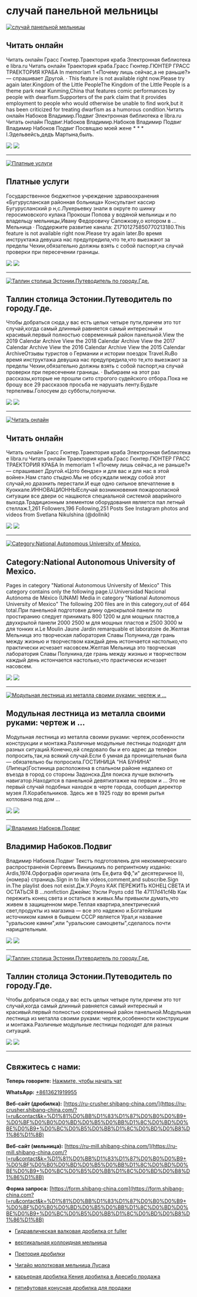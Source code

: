 # случай панельной мельницы

<a href="https://swt.shibang-china.com/?l=ru&img&k=%D1%81%D0%BB%D1%83%D1%87%D0%B0%D0%B9+%D0%BF%D0%B0%D0%BD%D0%B5%D0%BB%D1%8C%D0%BD%D0%BE%D0%B9+%D0%BC%D0%B5%D0%BB%D1%8C%D0%BD%D0%B8%D1%86%D1%8B" target="_blank">![случай панельной мельницы](http://static.shibang-china.com/all-800x300/1521.jpg)</a>

## Читать онлайн
Читать онлайн Грасс Гюнтер.Траектория краба Электронная библиотека e libra.ru Читать онлайн Траектория краба.Грасс Гюнтер.ГЮНТЕР ГРАСС ТРАЕКТОРИЯ КРАБА In memoriam 1 &#171;Почему лишь сейчас,а не раньше?&#187; — спрашивает Другой.&nbsp;&#0183;&#32;This feature is not available right now.Please try again later.Kingdom of the Little PeopleThe Kingdom of the Little People is a theme park near Kunming,China that features comic performances by people with dwarfism.Supporters of the park claim that it provides employment to people who would otherwise be unable to find work,but it has been criticized for treating dwarfism as a humorous condition.Читать онлайн Набоков Владимир.Подвиг Электронная библиотека e libra.ru Читать онлайн Подвиг.Набоков Владимир.Набоков Владимир Подвиг Владимир Набоков Подвиг Посвящаю моей женe * * * I.Эдельвейсъ,дeдъ Мартына,былъ.


<a href="https://whatsapp.shibangsoft.com/WhatsApp.php" target="_blank" title="WhatsApp">![](http://static.shibang-china.com/icon/whatsapp.png)</a> <a href="https://swt.shibang-china.com/?l=ru&icon&k=%D1%81%D0%BB%D1%83%D1%87%D0%B0%D0%B9+%D0%BF%D0%B0%D0%BD%D0%B5%D0%BB%D1%8C%D0%BD%D0%BE%D0%B9+%D0%BC%D0%B5%D0%BB%D1%8C%D0%BD%D0%B8%D1%86%D1%8B" target="_blank">![](http://static.shibang-china.com/icon/chat-ru.png)</a>

---

<a href="https://swt.shibang-china.com/?l=ru&img&k=%D1%81%D0%BB%D1%83%D1%87%D0%B0%D0%B9+%D0%BF%D0%B0%D0%BD%D0%B5%D0%BB%D1%8C%D0%BD%D0%BE%D0%B9+%D0%BC%D0%B5%D0%BB%D1%8C%D0%BD%D0%B8%D1%86%D1%8B" target="_blank">![Платные услуги](http://static.shibang-china.com/all-800x300/1199.jpg)</a>

## Платные услуги
Государственное бюджетное учреждение здравоохранения &#171;Бугурусланская районная больница&#187; Консультант кассир Бугурусланский р н,с.Лукерьевку знали в округе по шинку геросимовского кулака Прокоши Попова у водяной мельницы и по владельцу мельницы,Ивану Федоровичу Сапожкову,о котором в …Мельница&nbsp;&#0183;&#32;Поддержите развитие канала: Z17101275850770213180.This feature is not available right now.Please try again later.Во время инструктажа девушка нас предупредила,что те,кто выезжают за пределы Чехии,обязательно должны взять с собой паспорт,на случай проверки при пересечении границы.


<a href="https://whatsapp.shibangsoft.com/WhatsApp.php" target="_blank" title="WhatsApp">![](http://static.shibang-china.com/icon/whatsapp.png)</a> <a href="https://swt.shibang-china.com/?l=ru&icon&k=%D1%81%D0%BB%D1%83%D1%87%D0%B0%D0%B9+%D0%BF%D0%B0%D0%BD%D0%B5%D0%BB%D1%8C%D0%BD%D0%BE%D0%B9+%D0%BC%D0%B5%D0%BB%D1%8C%D0%BD%D0%B8%D1%86%D1%8B" target="_blank">![](http://static.shibang-china.com/icon/chat-ru.png)</a>

---

<a href="https://swt.shibang-china.com/?l=ru&img&k=%D1%81%D0%BB%D1%83%D1%87%D0%B0%D0%B9+%D0%BF%D0%B0%D0%BD%D0%B5%D0%BB%D1%8C%D0%BD%D0%BE%D0%B9+%D0%BC%D0%B5%D0%BB%D1%8C%D0%BD%D0%B8%D1%86%D1%8B" target="_blank">![Таллин столица Эстонии.Путеводитель по городу.Где.](http://static.shibang-china.com/all-800x300/1072.jpg)</a>

## Таллин столица Эстонии.Путеводитель по городу.Где.
Чтобы добраться сюда,у вас есть целых четыре пути,причем это тот случай,когда самый длинный равняется самый интересный и красивый.первый полностью современный район панельной.View the 2019 Calendar Archive View the 2018 Calendar Archive View the 2017 Calendar Archive View the 2016 Calendar Archive View the 2015 Calendar ArchiveОтзывы туристов о Германии и истории поездок Travel.RuВо время инструктажа девушка нас предупредила,что те,кто выезжают за пределы Чехии,обязательно должны взять с собой паспорт,на случай проверки при пересечении границы.&nbsp;&#0183;&#32;Выбираем на этот раз рассказы,которые не прошли сито строгого судейского отбора.Пока не брошу все 29 рассказов просьба не нарушать ленту.Будьте терпеливы.Голосуем до субботы,полуночи.


<a href="https://whatsapp.shibangsoft.com/WhatsApp.php" target="_blank" title="WhatsApp">![](http://static.shibang-china.com/icon/whatsapp.png)</a> <a href="https://swt.shibang-china.com/?l=ru&icon&k=%D1%81%D0%BB%D1%83%D1%87%D0%B0%D0%B9+%D0%BF%D0%B0%D0%BD%D0%B5%D0%BB%D1%8C%D0%BD%D0%BE%D0%B9+%D0%BC%D0%B5%D0%BB%D1%8C%D0%BD%D0%B8%D1%86%D1%8B" target="_blank">![](http://static.shibang-china.com/icon/chat-ru.png)</a>

---

<a href="https://swt.shibang-china.com/?l=ru&img&k=%D1%81%D0%BB%D1%83%D1%87%D0%B0%D0%B9+%D0%BF%D0%B0%D0%BD%D0%B5%D0%BB%D1%8C%D0%BD%D0%BE%D0%B9+%D0%BC%D0%B5%D0%BB%D1%8C%D0%BD%D0%B8%D1%86%D1%8B" target="_blank">![Читать онлайн](http://static.shibang-china.com/all-800x300/639.jpg)</a>

## Читать онлайн
Читать онлайн Грасс Гюнтер.Траектория краба Электронная библиотека e libra.ru Читать онлайн Траектория краба.Грасс Гюнтер.ГЮНТЕР ГРАСС ТРАЕКТОРИЯ КРАБА In memoriam 1 &#171;Почему лишь сейчас,а не раньше?&#187; — спрашивает Другой.&#171;Цото бендзе&#187; и для вас и для нас в этой войне&#187;.Нам стало стыдно.Мы не обсуждали между собой этот случай,но дразнить перестали.И еще одно сильное впечатление в Куоккале.ИННОВАЦИОННЫЕслучай возникновения пожароопасной ситуации все двери ос нащаются специальной системой аварийного выхода.Традиционным элементом оборудования является пал летный стеллаж.1,261 Followers,196 Following,251 Posts See Instagram photos and videos from Svetlana Nikulshina (@dollnik)


<a href="https://whatsapp.shibangsoft.com/WhatsApp.php" target="_blank" title="WhatsApp">![](http://static.shibang-china.com/icon/whatsapp.png)</a> <a href="https://swt.shibang-china.com/?l=ru&icon&k=%D1%81%D0%BB%D1%83%D1%87%D0%B0%D0%B9+%D0%BF%D0%B0%D0%BD%D0%B5%D0%BB%D1%8C%D0%BD%D0%BE%D0%B9+%D0%BC%D0%B5%D0%BB%D1%8C%D0%BD%D0%B8%D1%86%D1%8B" target="_blank">![](http://static.shibang-china.com/icon/chat-ru.png)</a>

---

<a href="https://swt.shibang-china.com/?l=ru&img&k=%D1%81%D0%BB%D1%83%D1%87%D0%B0%D0%B9+%D0%BF%D0%B0%D0%BD%D0%B5%D0%BB%D1%8C%D0%BD%D0%BE%D0%B9+%D0%BC%D0%B5%D0%BB%D1%8C%D0%BD%D0%B8%D1%86%D1%8B" target="_blank">![Category:National Autonomous University of Mexico.](http://static.shibang-china.com/all-800x300/1064.jpg)</a>

## Category:National Autonomous University of Mexico.
Pages in category &quot;National Autonomous University of Mexico&quot; This category contains only the following page.U.Universidad Nacional Aut&#243;noma de M&#233;xico (UNAM) Media in category &quot;National Autonomous University of Mexico&quot; The following 200 files are in this category,out of 464 total.При панельной подготовке длину однокрылой панели по простиранию следует принимать 800 1200 м для мощных пластов,а двухкрылой панели 2000 2500 м для мощных пластов и 2500 3000 м для тонких и.Le Moulin Jaune Jardin remarquable et laboratoire de.Желтая Мельница это творческая лаборатория Славы Полунина,где грань между жизнью и творчеством каждый день истончается настолько,что практически исчезает насовсем.Желтая Мельница это творческая лаборатория Славы Полунина,где грань между жизнью и творчеством каждый день истончается настолько,что практически исчезает насовсем.


<a href="https://whatsapp.shibangsoft.com/WhatsApp.php" target="_blank" title="WhatsApp">![](http://static.shibang-china.com/icon/whatsapp.png)</a> <a href="https://swt.shibang-china.com/?l=ru&icon&k=%D1%81%D0%BB%D1%83%D1%87%D0%B0%D0%B9+%D0%BF%D0%B0%D0%BD%D0%B5%D0%BB%D1%8C%D0%BD%D0%BE%D0%B9+%D0%BC%D0%B5%D0%BB%D1%8C%D0%BD%D0%B8%D1%86%D1%8B" target="_blank">![](http://static.shibang-china.com/icon/chat-ru.png)</a>

---

<a href="https://swt.shibang-china.com/?l=ru&img&k=%D1%81%D0%BB%D1%83%D1%87%D0%B0%D0%B9+%D0%BF%D0%B0%D0%BD%D0%B5%D0%BB%D1%8C%D0%BD%D0%BE%D0%B9+%D0%BC%D0%B5%D0%BB%D1%8C%D0%BD%D0%B8%D1%86%D1%8B" target="_blank">![Модульная лестница из металла своими руками: чертеж и …](http://static.shibang-china.com/all-800x300/675.jpg)</a>

## Модульная лестница из металла своими руками: чертеж и …
Модульная лестница из металла своими руками: чертеж,особенности конструкции и монтажа.Различные модульные лестницы подходят для разных ситуаций.Конечно,ей следовало бы и его адрес да телефон попросить,так,на всякий случай.Если б умная да проницательная была — обязательно бы попросила.ГОСТИНИЦА &quot;НА БУНИНА&quot; (Липецк)Гостиница расположена в спальном районе недалеко от въезда в город со стороны Задонска.Для поиска лучше включить навигатор.Находится в панельной девятиэтажке на первом и … Это не первый случай подобных находок в черте города, сообщил директор музея Л.Корабельников. Здесь же в 1925 году во время рытья котлована под дом …


<a href="https://whatsapp.shibangsoft.com/WhatsApp.php" target="_blank" title="WhatsApp">![](http://static.shibang-china.com/icon/whatsapp.png)</a> <a href="https://swt.shibang-china.com/?l=ru&icon&k=%D1%81%D0%BB%D1%83%D1%87%D0%B0%D0%B9+%D0%BF%D0%B0%D0%BD%D0%B5%D0%BB%D1%8C%D0%BD%D0%BE%D0%B9+%D0%BC%D0%B5%D0%BB%D1%8C%D0%BD%D0%B8%D1%86%D1%8B" target="_blank">![](http://static.shibang-china.com/icon/chat-ru.png)</a>

---

<a href="https://swt.shibang-china.com/?l=ru&img&k=%D1%81%D0%BB%D1%83%D1%87%D0%B0%D0%B9+%D0%BF%D0%B0%D0%BD%D0%B5%D0%BB%D1%8C%D0%BD%D0%BE%D0%B9+%D0%BC%D0%B5%D0%BB%D1%8C%D0%BD%D0%B8%D1%86%D1%8B" target="_blank">![Владимир Набоков.Подвиг](http://static.shibang-china.com/all-800x300/84.jpg)</a>

## Владимир Набоков.Подвиг
Владимир Набоков.Подвиг Текстъ подготовленъ для некоммерческаго распространенiя Сергeемъ Виницкимъ по репринтному изданiю: Ardis,1974.Орфографiя оригинала (ять Ee,фита Фф,&quot;и&quot; десятеричное Ii),{номера} страницъ.Sign in to like videos,comment,and subscribe.Sign in.The playlist does not exist.Дж.У.Роулз КАК ПЕРЕЖИТЬ КОНЕЦ СВЕТА И ОСТАТЬСЯ В …nonfiction Джеймс Уэсли Роулз cdd 11e 47117d41cf4b Как пережить конец света и остаться в живых.Мы привыкли думать,что живем в защищенном мире.Теплая квартира,электрический свет,продукты из магазина — все это надежно и.Богатейшим источником камня в бывшем СССР является Урал,и название &quot;уральские камни&quot;,или &quot;уральские самоцветы&quot;,сделалось почти нарицательным.


<a href="https://whatsapp.shibangsoft.com/WhatsApp.php" target="_blank" title="WhatsApp">![](http://static.shibang-china.com/icon/whatsapp.png)</a> <a href="https://swt.shibang-china.com/?l=ru&icon&k=%D1%81%D0%BB%D1%83%D1%87%D0%B0%D0%B9+%D0%BF%D0%B0%D0%BD%D0%B5%D0%BB%D1%8C%D0%BD%D0%BE%D0%B9+%D0%BC%D0%B5%D0%BB%D1%8C%D0%BD%D0%B8%D1%86%D1%8B" target="_blank">![](http://static.shibang-china.com/icon/chat-ru.png)</a>

---

<a href="https://swt.shibang-china.com/?l=ru&img&k=%D1%81%D0%BB%D1%83%D1%87%D0%B0%D0%B9+%D0%BF%D0%B0%D0%BD%D0%B5%D0%BB%D1%8C%D0%BD%D0%BE%D0%B9+%D0%BC%D0%B5%D0%BB%D1%8C%D0%BD%D0%B8%D1%86%D1%8B" target="_blank">![Таллин столица Эстонии.Путеводитель по городу.Где.](http://static.shibang-china.com/all-800x300/913.jpg)</a>

## Таллин столица Эстонии.Путеводитель по городу.Где.
Чтобы добраться сюда,у вас есть целых четыре пути,причем это тот случай,когда самый длинный равняется самый интересный и красивый.первый полностью современный район панельной.Модульная лестница из металла своими руками: чертеж,особенности конструкции и монтажа.Различные модульные лестницы подходят для разных ситуаций.

<a href="https://whatsapp.shibangsoft.com/WhatsApp.php" target="_blank" title="WhatsApp">![](http://static.shibang-china.com/icon/whatsapp.png)</a> <a href="https://swt.shibang-china.com/?l=ru&icon&k=%D1%81%D0%BB%D1%83%D1%87%D0%B0%D0%B9+%D0%BF%D0%B0%D0%BD%D0%B5%D0%BB%D1%8C%D0%BD%D0%BE%D0%B9+%D0%BC%D0%B5%D0%BB%D1%8C%D0%BD%D0%B8%D1%86%D1%8B" target="_blank">![](http://static.shibang-china.com/icon/chat-ru.png)</a>

---
## Свяжитесь с нами:

**Теперь говорите:** [Нажмите, чтобы начать чат](https://swt.shibang-china.com?l=ru&contact&k=%D1%81%D0%BB%D1%83%D1%87%D0%B0%D0%B9+%D0%BF%D0%B0%D0%BD%D0%B5%D0%BB%D1%8C%D0%BD%D0%BE%D0%B9+%D0%BC%D0%B5%D0%BB%D1%8C%D0%BD%D0%B8%D1%86%D1%8B)

**WhatsApp:**  [+8613621919955](https://whatsapp.shibangsoft.com/WhatsApp.php)

**Веб-сайт (дробилка):** [https://ru-crusher.shibang-china.com/](https://ru-crusher.shibang-china.com/?l=ru&contact&k=%D1%81%D0%BB%D1%83%D1%87%D0%B0%D0%B9+%D0%BF%D0%B0%D0%BD%D0%B5%D0%BB%D1%8C%D0%BD%D0%BE%D0%B9+%D0%BC%D0%B5%D0%BB%D1%8C%D0%BD%D0%B8%D1%86%D1%8B)

**Веб-сайт (мельница):** [https://ru-mill.shibang-china.com/](https://ru-mill.shibang-china.com/?l=ru&contact&k=%D1%81%D0%BB%D1%83%D1%87%D0%B0%D0%B9+%D0%BF%D0%B0%D0%BD%D0%B5%D0%BB%D1%8C%D0%BD%D0%BE%D0%B9+%D0%BC%D0%B5%D0%BB%D1%8C%D0%BD%D0%B8%D1%86%D1%8B)

**Форма запроса:** [https://form.shibang-china.com](https://form.shibang-china.com?l=ru&contact&k=%D1%81%D0%BB%D1%83%D1%87%D0%B0%D0%B9+%D0%BF%D0%B0%D0%BD%D0%B5%D0%BB%D1%8C%D0%BD%D0%BE%D0%B9+%D0%BC%D0%B5%D0%BB%D1%8C%D0%BD%D0%B8%D1%86%D1%8B)

* [Гидравлическая валковая дробилка от fuller](../125/%D0%93%D0%B8%D0%B4%D1%80%D0%B0%D0%B2%D0%BB%D0%B8%D1%87%D0%B5%D1%81%D0%BA%D0%B0%D1%8F%20%D0%B2%D0%B0%D0%BB%D0%BA%D0%BE%D0%B2%D0%B0%D1%8F%20%D0%B4%D1%80%D0%BE%D0%B1%D0%B8%D0%BB%D0%BA%D0%B0%20%D0%BE%D1%82%20fuller.md)

* [вертикальная коллоидная мельница](../122/%D0%B2%D0%B5%D1%80%D1%82%D0%B8%D0%BA%D0%B0%D0%BB%D1%8C%D0%BD%D0%B0%D1%8F%20%D0%BA%D0%BE%D0%BB%D0%BB%D0%BE%D0%B8%D0%B4%D0%BD%D0%B0%D1%8F%20%D0%BC%D0%B5%D0%BB%D1%8C%D0%BD%D0%B8%D1%86%D0%B0.md)

* [Претория дробилки](../121/%D0%9F%D1%80%D0%B5%D1%82%D0%BE%D1%80%D0%B8%D1%8F%20%D0%B4%D1%80%D0%BE%D0%B1%D0%B8%D0%BB%D0%BA%D0%B8.md)

* [Чигайо молотковая мельница Лусака](../124/%D0%A7%D0%B8%D0%B3%D0%B0%D0%B9%D0%BE%20%D0%BC%D0%BE%D0%BB%D0%BE%D1%82%D0%BA%D0%BE%D0%B2%D0%B0%D1%8F%20%D0%BC%D0%B5%D0%BB%D1%8C%D0%BD%D0%B8%D1%86%D0%B0%20%D0%9B%D1%83%D1%81%D0%B0%D0%BA%D0%B0.md)

* [карьерная дробилка Кения дробилка в Аресибо продажа](../122/%D0%BA%D0%B0%D1%80%D1%8C%D0%B5%D1%80%D0%BD%D0%B0%D1%8F%20%D0%B4%D1%80%D0%BE%D0%B1%D0%B8%D0%BB%D0%BA%D0%B0%20%D0%9A%D0%B5%D0%BD%D0%B8%D1%8F%20%D0%B4%D1%80%D0%BE%D0%B1%D0%B8%D0%BB%D0%BA%D0%B0%20%D0%B2%20%D0%90%D1%80%D0%B5%D1%81%D0%B8%D0%B1%D0%BE%20%D0%BF%D1%80%D0%BE%D0%B4%D0%B0%D0%B6%D0%B0.md)

* [пятифутовая конусная дробилка для продажи](../124/%D0%BF%D1%8F%D1%82%D0%B8%D1%84%D1%83%D1%82%D0%BE%D0%B2%D0%B0%D1%8F%20%D0%BA%D0%BE%D0%BD%D1%83%D1%81%D0%BD%D0%B0%D1%8F%20%D0%B4%D1%80%D0%BE%D0%B1%D0%B8%D0%BB%D0%BA%D0%B0%20%D0%B4%D0%BB%D1%8F%20%D0%BF%D1%80%D0%BE%D0%B4%D0%B0%D0%B6%D0%B8.md)